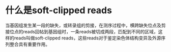 # 什么是soft-clipped reads

当基因组发生某一段的缺失，或转录组的剪接，在测序过程中，横跨缺失位点及剪接位点的reads回帖到基因组时，一条reads被切成两段，匹配到不同的区域，这样的reads叫做soft-clipped reads，这些reads对于鉴定染色体结构变异及外源序列整合具有重要作用。